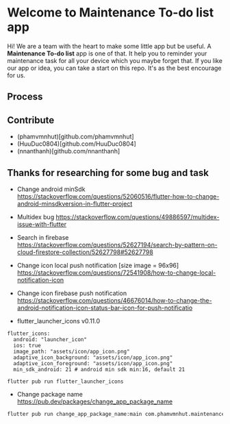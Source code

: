 # Welcome to Maintenance To-do list app
Hi! We are a team with the heart to make some little app but be useful. A **Maintenance To-do list** app is one of that. 
It help you to reminder your maintenance task for all your device which you maybe forget that.
If you like our app or idea, you can take a start on this repo. It's as the best encourage for us.

## Process

## Contribute
- (phamvmnhut)[github.com/phamvmnhut]
- (HuuDuc0804)[github.com/HuuDuc0804]
- (nnanthanh)[github.com/nnanthanh]

## Thanks for researching for some bug and task
- Change android minSdk
https://stackoverflow.com/questions/52060516/flutter-how-to-change-android-minsdkversion-in-flutter-project
- Multidex bug
https://stackoverflow.com/questions/49886597/multidex-issue-with-flutter

- Search in firebase
https://stackoverflow.com/questions/52627194/search-by-pattern-on-cloud-firestore-collection/52627798#52627798

- Change icon local push notification [size image = 96x96]
https://stackoverflow.com/questions/72541908/how-to-change-local-notification-icon
- Change icon firebase push notification
https://stackoverflow.com/questions/46676014/how-to-change-the-android-notification-icon-status-bar-icon-for-push-notificatio

- flutter_launcher_icons v0.11.0
```
flutter_icons:
  android: "launcher_icon"
  ios: true
  image_path: "assets/icon/app_icon.png"
  adaptive_icon_background: "assets/icon/app_icon.png"
  adaptive_icon_foreground: "assets/icon/app_icon.png"
  min_sdk_android: 21 # android min sdk min:16, default 21
```
```
flutter pub run flutter_launcher_icons
```

- Change package name
https://pub.dev/packages/change_app_package_name
```bash
flutter pub run change_app_package_name:main com.phamvmnhut.maintenance
```
